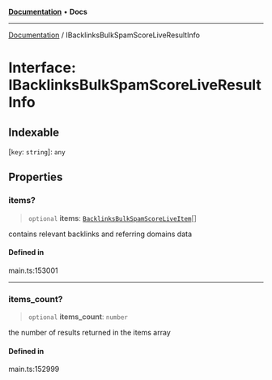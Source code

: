 [**Documentation**](../README.md) • **Docs**

***

[Documentation](../README.md) / IBacklinksBulkSpamScoreLiveResultInfo

# Interface: IBacklinksBulkSpamScoreLiveResultInfo

## Indexable

 \[`key`: `string`\]: `any`

## Properties

### items?

> `optional` **items**: [`BacklinksBulkSpamScoreLiveItem`](../classes/BacklinksBulkSpamScoreLiveItem.md)[]

contains relevant backlinks and referring domains data

#### Defined in

main.ts:153001

***

### items\_count?

> `optional` **items\_count**: `number`

the number of results returned in the items array

#### Defined in

main.ts:152999
